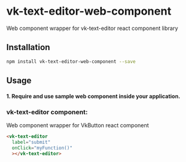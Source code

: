 # vk-text-editor-web-component

Web component wrapper for vk-text-editor react component library
## Installation

```bash
npm install vk-text-editor-web-component --save
```

## Usage

#### 1. Require and use sample web component inside your application.

### vk-text-editor component:

Web component wrapper for VkButton react component

```html
<vk-text-editor
  label="submit"
  onClick="myFunction()"
  ></vk-text-editor>
```
